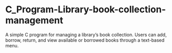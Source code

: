 # C_Program-Library-book-collection-management
A simple C program for managing a library’s book collection. Users can add, borrow, return, and view available or borrowed books through a text-based menu.
